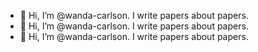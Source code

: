 - 👋 Hi, I’m @wanda-carlson. I write papers about papers.
- 👋 Hi, I’m @wanda-carlson. I write papers about papers.
- 👋 Hi, I’m @wanda-carlson. I write papers about papers.

